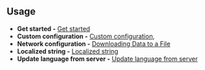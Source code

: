 ## Usage
 
- **Get started -** [Get started](/Documentation/GetStarted.md)
- **Custom configuration -** [Custom configuration](/Documentation/CustomConfiguration.md),
- **Network  configuration -** [Downloading Data to a File](/Documentation/NetworkCustomConfiguration.md)
- **Localized string -** [Localized string](/Documentation/LocalizedString.md)
- **Update language from server -** [Update language from server](/Documentation/UpdateLanguageFromServer.md)
